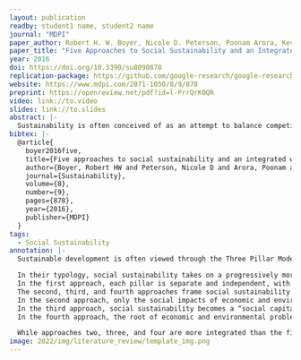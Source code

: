 ```yaml
---
layout: publication
readby: student1 name, student2 name
journal: "MDPI"
paper_author: Robert H. W. Boyer, Nicole D. Peterson, Poonam Arora, Kevin Caldwin
paper_title: "Five Approaches to Social Sustainability and an Integrated Way Forward"
year: 2016
doi: https://doi.org/10.3390/su8090878
replication-package: https://github.com/google-research/google-research/blob/master/kip/
website: https://www.mdpi.com/2071-1050/8/9/878
preprint: https://openreview.net/pdf?id=l-PrrQrK0QR
video: link://to.video
slides: link://to.slides
abstract: |-
  Sustainability is often conceived of as an attempt to balance competing economic, environmental and social priorities. Over the course of three decades of scholarship, however, the meaning and appropriate application of the ‘social pillar’ continues to inspire confusion. In this paper, we posit that the inherent challenge of understanding social sustainability is its many legitimate meanings plus a lack of interdisciplinary scholarship. We draw from literature in multiple disciplines to illustrate five different ways that the concept of social sustainability has been applied in scholarship and professional practice, and highlighting the importance of applications that acknowledge placed-based, process-oriented perspectives that understand social, economic, and environmental imperatives as integrated concepts. Ironically, this framing forecloses on social sustainability as an entity distinct from environmental and economic sustainability. We believe that organizing the conversation around these five applications can help advocates of sustainability use the concept of social sustainability in clear and powerful ways while avoiding applications that relegate the social dimensions of sustainability to an afterthought.
bibtex: |-
  @article{
    boyer2016five,
    title={Five approaches to social sustainability and an integrated way forward},
    author={Boyer, Robert HW and Peterson, Nicole D and Arora, Poonam and Caldwell, Kevin},
    journal={Sustainability},
    volume={8},
    number={9},
    pages={878},
    year={2016},
    publisher={MDPI}
  }
tags:
  - Social Sustainability
annotation: |-
  Sustainable development is often viewed through the Three Pillar Model as a balancing act between economic, environmental, and social sustainability. Exactly how the balancing act is performed varies greatly between applications in both academia and industry. Unfortunately, the social pillar is frequently neglected in favor of the other two pillars, which leads to less impactful and suboptimal sustainable development. The authors argue that the neglect of the social pillar stems from the fact that social priorities are inherently vague and context-dependent, making social sustainability difficult to understand and therefore difficult to apply. To increase the understanding of social sustainability, the authors propose a typology of five different ways in which social sustainability is applied in academia and industry. The typology is derived through literature review and illustrated through case studies.

  In their typology, social sustainability takes on a progressively more active and practical role until it is fully integrated with economic and environmental sustainability in the fifth approach. The differences between the approaches lie in how social sustainability is framed in relation to economic and environmental sustainability.
  In the first approach, each pillar is separate and independent, with development often focused solely on the economic pillar. Sustainable development then prioritizes economic growth at the expense of environmental and social decline.
  The second, third, and fourth approaches frame social sustainability as a constraint, a precondition, and a stimulant to economic and environmental change, respectively.
  In the second approach, only the social impacts of economic and environmental efforts are considered. As a result, development tends to only tackle small social sustainability problems that improve public image without any actual impact.
  In the third approach, social sustainability becomes a “social capital” used to compensate for the lack of economic capital, and social aspects are regarded as critical to upholding environmental sustainability. This view incentivizes investment into social capital.
  In the fourth approach, the root of economic and environmental problems are viewed as social and solutions therefore require social change to be successful.

  While approaches two, three, and four are more integrated than the first, they still treat sustainability as a set of separate notions, which reduces sustainability issues into economic, environmental, or social concerns. In reality, sustainable development involves complex, multi-faceted issues that cannot be easily categorized into one pillar. Different communities may experience the same issue as economic, environmental, or social depending on context. As a result, these issues are best solved with the fully integrated fifth approach which challenges the use of the popular Three Pillar Model. For sustainable development to be meaningful moving forward, practitioners should adopt a more holistic view of sustainability. To achieve this, more diverse and local stakeholders should be included in the decision-making process and particular attention should be paid to local experiences.
image: 2022/img/literature_review/template_img.png
---
```


<!--mandatory fields: paper_title, readby, paper_author, journal, year, doi or preprint or arxiv, slides (if you have), abstract, annotation -->
